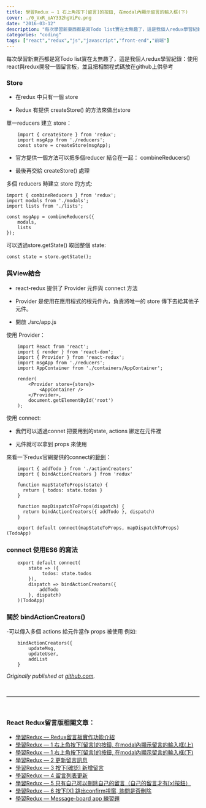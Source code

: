 ```yaml
---
title: 學習Redux — 1 右上角按下[留言]的按鈕, 在modal內顯示留言的輸入框(下)
cover: ./0_VxR_oAY332hgViPe.png
date: "2016-03-12"
description: "每次學習新東西都是寫Todo list實在太無趣了，這是我個人redux學習紀錄：使用react與redux開發一個留言板，並且把相關程式碼放在github上供參考"
categories: "coding"
tags: ["react","redux","js","javascript","front-end","前端"]
---
```


每次學習新東西都是寫Todo list實在太無趣了，這是我個人redux學習紀錄：使用react與redux開發一個留言板，並且把相關程式碼放在github上供參考

### Store

* 在redux 中只有一個 store

* Redux 有提供 createStore() 的方法來做出store

單一reducers 建立 store：

```
    import { createStore } from 'redux';
    import msgApp from './reducers';
    const store = createStore(msgApp);
```

* 官方提供一個方法可以把多個reducer 結合在一起： combineReducers()

* 最後再交給 createStore() 處理

多個 reducers 時建立 store 的方式:

    import { combineReducers } from 'redux';
    import modals from './modals';
    import lists from './lists';

    const msgApp = combineReducers({
        modals,
        lists
    });

可以透過store.getState() 取回整個 state:

    const state = store.getState();

### 與View結合

* react-redux 提供了 Provider 元件與 connect 方法

* Provider 是使用在應用程式的根元件內，負責將唯一的 store 傳下去給其他子元件。

* 開啟 ./src/app.js

使用 Provider：
```
    import React from 'react';
    import { render } from 'react-dom';
    import { Provider } from 'react-redux';
    import msgApp from './reducers';
    import AppContainer from './containers/AppContainer';

    render(
        <Provider store={store}>
            <AppContainer />
        </Provider>,
        document.getElementById('root')
    );
```

使用 connect:

* 我們可以透過connet 把要用到的state, actions 綁定在元件裡

* 元件就可以拿到 props 來使用

來看一下redux官網提供的connect的[範例](https://github.com/reactjs/react-redux/blob/master/docs/api.md#inject-todos-and-a-specific-action-creator-addtodo)：

```
    import { addTodo } from './actionCreators'
    import { bindActionCreators } from 'redux'

    function mapStateToProps(state) {
      return { todos: state.todos }
    }

    function mapDispatchToProps(dispatch) {
      return bindActionCreators({ addTodo }, dispatch)
    }

    export default connect(mapStateToProps, mapDispatchToProps)(TodoApp)
```

### connect 使用ES6 的寫法

```
    export default connect(
        state => ({
             todos: state.todos
        }),
        dispatch => bindActionCreators({
            addTodo
        }, dispatch)
    )(TodoApp)
```

### 關於 bindActionCreators()

-可以傳入多個 actions 給元件當作 props 被使用
 例如:

```
    bindActionCreators({
        updateMsg,
        updateUser,
        addList
    }
```

*Originally published at [github.com](https://github.com/justin3737/redux-message-board/issues/3).*


<br/>
<hr/>
<br/>


### React Redux留言版相關文章：
- <a href="/blog/react-redux-messageboard-0-intro/">學習Redux — Redux留言板實作功能介紹</a><br/>
- <a href="/blog/react-redux-messageboard-1/">學習Redux — 1 右上角按下[留言]的按鈕, 在modal內顯示留言的輸入框(上)</a><br/>
- <a href="/blog/react-redux-messageboard-1-2/">學習Redux — 1 右上角按下[留言]的按鈕, 在modal內顯示留言的輸入框(下)</a><br/>
- <a href="/blog/react-redux-messageboard-2">學習Redux — 2 更新留言訊息</a><br/>
- <a href="/blog/react-redux-messageboard-3/">學習Redux — 3 按下[確認] 新增留言</a><br/>
- <a href="/blog/react-redux-messageboard-4/">學習Redux — 4 留言列表更新</a><br/>
- <a href="/blog/react-redux-messageboard-5/">學習Redux — 5 只有自己可以刪除自己的留言（自己的留言才有[x]按鈕）</a><br/>
- <a href="/blog/react-redux-messageboard-6/">學習Redux — 6 按下[X] 跳出confirm視窗, 詢問是否刪除</a><br/>
- <a href="/blog/react-redux-messageboard-7-practice/">學習Redux — Message-board app 練習題</a><br/>